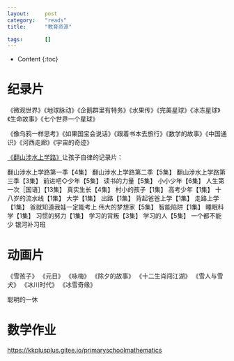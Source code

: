 ```yaml
---
layout:		post
category:	"reads"
title:		"教育资源"

tags:		[]
---
```

- Content
{:toc}


# 纪录片

《微观世界》《地球脉动》《企鹅群里有特务》《水果传》《完美星球》《冰冻星球》《生命故事》《七个世界一个星球》

《像乌鸦一样思考》《如果国宝会说话》《跟着书本去旅行》《数学的故事》《中国通识》《河西走廊》《宇宙的奇迹》



[《翻山涉水上学路》](https://www.bilibili.com/video/av374700365/?vd_source=151c87469d92e70e43c55eada781a068)让孩子自律的记录片：

翻山涉水上学路第一季【4集】
翻山涉水上学路第二季【5集】
翻山涉水上学路第三季【3集】
前进吧◇少年【5集】
读书的力量【5集】
小小少年【6集】
人生第一次［国语］【13集】
真实生长【4集】
村小的孩子【1集】
高考少年【1集】
十八岁的流水线【1集】
大学【1集】
出路【1集】
背起爸爸上学【1集】
走路上学【1集】
爸就知道我娃一定能考上
伟大的梦想家【5集】
智能陷阱【1集】
睡眠科学【1集】
习惯的努力【1集】
学习的背叛【3集】
学习的人【5集】
一个都不能少
银河补习班

# 动画片

《雪孩子》
《元日》
《咏梅》
《除夕的故事》
《十二生肖闯江湖》
《雪人与雪犬》
《冰川时代》
《冰雪奇缘》

聪明的一休



# 数学作业

https://kkplusplus.gitee.io/primaryschoolmathematics

